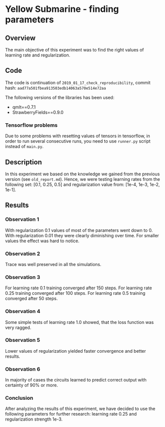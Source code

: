 # Yellow Submarine - finding parameters

## Overview

The main objective of this experiment was to find the right values of learning rate and regularization.

## Code 

The code is continuation of `2019_01_17_check_reproducibility`, commit hash: `aad77a501fbea913503edb14063a570e514e72aa`

The following versions of the libraries has been used:
- qmlt==0.7.1
- StrawberryFields==0.9.0

### Tensorflow problems

Due to some problems with resetting values of tensors in tensorflow, in order to run several consecutive runs, you need to use `runner.py` script instead of `main.py`.

## Description

In this experiment we based on the knowledge we gained from the previous version (see `old_report.md`). Hence, we were testing learning rates from the following set: [0.1, 0.25, 0.5] and regularization value from: [1e-4, 1e-3, 1e-2, 1e-1].


## Results

### Observation 1

With regularization 0.1 values of most of the parameters went down to 0.
With regularization 0.01 they were clearly diminishing over time. 
For smaller values the effect was hard to notice.

### Observation 2

Trace was well preserved in all the simulations.

### Observation 3

For learning rate 0.1 training converged after 150 steps.
For learning rate 0.25 training converged after 100 steps.
For learning rate 0.5 training converged after 50 steps.

### Observation 4

Some simple tests of learning rate 1.0 showed, that the loss function was very ragged.


### Observation 5

Lower values of regularization yielded faster convergence and better results.

### Observation 6

In majority of cases the circuits learned to predict correct output with certainty of 90% or more.

### Conclusion

After analyzing the results of this experiment, we have decided to use the following parameters for further research: learning rate 0.25 and regularization strength 1e-3.